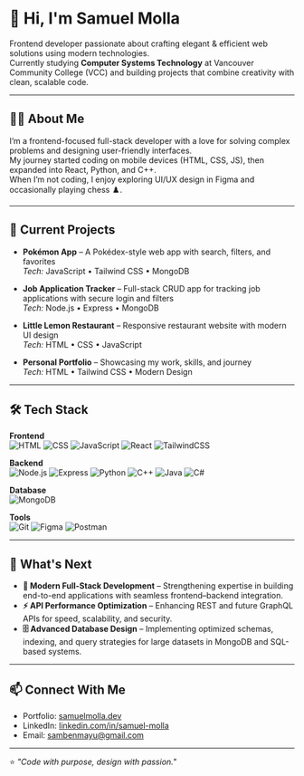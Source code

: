 # 👋 Hi, I'm Samuel Molla

Frontend developer passionate about crafting elegant & efficient web solutions using modern technologies.  
Currently studying **Computer Systems Technology** at Vancouver Community College (VCC) and building projects that combine creativity with clean, scalable code.

---

## 👨‍💻 About Me

I’m a frontend-focused full-stack developer with a love for solving complex problems and designing user-friendly interfaces.  
My journey started coding on mobile devices (HTML, CSS, JS), then expanded into React, Python, and C++.  
When I’m not coding, I enjoy exploring UI/UX design in Figma and occasionally playing chess ♟️.

---

## 🚀 Current Projects

- **Pokémon App** – A Pokédex-style web app with search, filters, and favorites  
  *Tech:* JavaScript • Tailwind CSS • MongoDB

- **Job Application Tracker** – Full-stack CRUD app for tracking job applications with secure login and filters  
  *Tech:* Node.js • Express • MongoDB

- **Little Lemon Restaurant** – Responsive restaurant website with modern UI design  
  *Tech:* HTML • CSS • JavaScript

- **Personal Portfolio** – Showcasing my work, skills, and journey  
  *Tech:* HTML • Tailwind CSS • Modern Design

---

## 🛠 Tech Stack

**Frontend**  
![HTML](https://img.shields.io/badge/HTML-FF5722?logo=html5&logoColor=white)
![CSS](https://img.shields.io/badge/CSS-2965f1?logo=css3&logoColor=white)
![JavaScript](https://img.shields.io/badge/JavaScript-F7DF1E?logo=javascript&logoColor=black)
![React](https://img.shields.io/badge/React-20232a?logo=react&logoColor=61dafb)
![TailwindCSS](https://img.shields.io/badge/Tailwind_CSS-38B2AC?logo=tailwindcss&logoColor=white)

**Backend**  
![Node.js](https://img.shields.io/badge/Node.js-339933?logo=node.js&logoColor=white)
![Express](https://img.shields.io/badge/Express-000000?logo=express&logoColor=white)
![Python](https://img.shields.io/badge/Python-3776AB?logo=python&logoColor=white)
![C++](https://img.shields.io/badge/C++-00599C?logo=cplusplus&logoColor=white)
![Java](https://img.shields.io/badge/Java-ED8B00?logo=openjdk&logoColor=white)
![C#](https://img.shields.io/badge/C%23-239120?logo=c-sharp&logoColor=white)

**Database**  
![MongoDB](https://img.shields.io/badge/MongoDB-47A248?logo=mongodb&logoColor=white)

**Tools**  
![Git](https://img.shields.io/badge/Git-F05032?logo=git&logoColor=white)
![Figma](https://img.shields.io/badge/Figma-F24E1E?logo=figma&logoColor=white)
![Postman](https://img.shields.io/badge/Postman-FF6C37?logo=postman&logoColor=white)

---

## 📅 What's Next

- **🚀 Modern Full-Stack Development** – Strengthening expertise in building end-to-end applications with seamless frontend–backend integration.  
- **⚡ API Performance Optimization** – Enhancing REST and future GraphQL APIs for speed, scalability, and security.  
- **🗄 Advanced Database Design** – Implementing optimized schemas, indexing, and query strategies for large datasets in MongoDB and SQL-based systems. 
---


## 📫 Connect With Me

- Portfolio: [samuelmolla.dev](https://samuelmolla.dev)
- LinkedIn: [linkedin.com/in/samuel-molla](https://linkedin.com/in/samuel-molla)
- Email: [sambenmayu@gmail.com](mailto:sambenmayu@gmail.com)

---

⭐️ *"Code with purpose, design with passion."*


<!--
**Mayufisha/Mayufisha** is a ✨ _special_ ✨ repository because its `README.md` (this file) appears on your GitHub profile.

Here are some ideas to get you started:

- 🔭 I’m currently working on ...
- 🌱 I’m currently learning ...
- 👯 I’m looking to collaborate on ...
- 🤔 I’m looking for help with ...
- 💬 Ask me about ...
- 📫 How to reach me: ...
- 😄 Pronouns: ...
- ⚡ Fun fact: ...
-->
